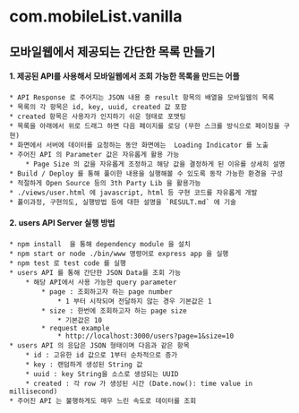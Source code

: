 # com.mobileList.vanilla

## 모바일웹에서 제공되는 간단한 목록 만들기

#### 1. 제공된 API를 사용해서 모바일웹에서 조회 가능한 목록을 만드는 어플
    * API Response 로 주어지는 JSON 내용 중 result 항목의 배열을 모바일웹의 목록
    * 목록의 각 항목은 id, key, uuid, created 값 포함
    * created 항목은 사용자가 인지하기 쉬운 형태로 포맷팅 
    * 목록을 아래에서 위로 드래그 하면 다음 페이지를 로딩 (무한 스크롤 방식으로 페이징을 구현)
    * 화면에서 서버에 데이터를 요청하는 동안 화면에는  Loading Indicator 를 노출
    * 주어진 API 의 Parameter 값은 자유롭게 활용 가능
        * Page Size 의 값을 자유롭게 조정하고 해당 값을 결정하게 된 이유를 상세히 설명
    * Build / Deploy 를 통해 풀이한 내용을 실행해볼 수 있도록 동작 가능한 환경을 구성
    * 적절하게 Open Source 등의 3th Party Lib 을 활용가능
    * ./views/user.html 에 javascript, html 등 구현 코드를 자유롭게 개발
    * 풀이과정, 구현의도, 실행방법 등에 대한 설명을 `RESULT.md` 에 기술
    
#### 2. users API Server 실행 방법
    * npm install  을 통해 dependency module 을 설치
    * npm start or node ./bin/www 명령어로 express app 을 실행
    * npm test 로 test code 를 실행
    * users API 를 통해 간단한 JSON Data를 조회 가능
        * 해당 API에서 사용 가능한 query parameter
            * page : 조회하고자 하는 page number
                * 1 부터 시작되며 전달하지 않는 경우 기본값은 1
            * size : 한번에 조회하고자 하는 page size
                * 기본값은 10
            * request example
                * http://localhost:3000/users?page=1&size=10
    * users API 의 응답은 JSON 형태이며 다음과 같은 항목
        * id : 고유한 id 값으로 1부터 순차적으로 증가
        * key : 랜덤하게 생성된 String 값
        * uuid : key String을 소스로 생성되는 UUID
        * created : 각 row 가 생성된 시간 (Date.now(): time value in millisecond)
    * 주어진 API 는 불행하게도 매우 느린 속도로 데이터를 조회
